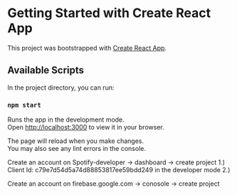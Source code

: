 # Getting Started with Create React App

This project was bootstrapped with [Create React App](https://github.com/facebook/create-react-app).

## Available Scripts

In the project directory, you can run:

### `npm start`

Runs the app in the development mode.\
Open [http://localhost:3000](http://localhost:3000) to view it in your browser.

The page will reload when you make changes.\
You may also see any lint errors in the console.

Create an account on Spotify-developer -> dashboard -> create project
1.) Client Id: c79e7d54d5a74d88853817ee59bdd249 in the developer mode
2.)

Create an account on firebase.google.com -> conosole -> create project
